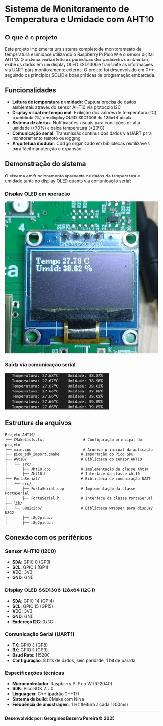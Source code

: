 # Sistema de Monitoramento de Temperatura e Umidade com AHT10

## O que é o projeto

Este projeto implementa um sistema completo de monitoramento de temperatura e umidade utilizando o Raspberry Pi Pico W e o sensor digital AHT10. O sistema realiza leituras periódicas dos parâmetros ambientais, exibe os dados em um display OLED SSD1306 e transmite as informações via UART para monitoramento externo. O projeto foi desenvolvido em C++ seguindo os princípios SOLID e boas práticas de programação embarcada.

## Funcionalidades

- **Leitura de temperatura e umidade**: Captura precisa de dados ambientais através do sensor AHT10 via protocolo I2C
- **Display visual em tempo real**: Exibição dos valores de temperatura (°C) e umidade (%) em display OLED SSD1306 de 128x64 pixels
- **Sistema de alertas**: Notificações visuais para condições de alta umidade (>70%) e baixa temperatura (<20°C)
- **Comunicação serial**: Transmissão contínua dos dados via UART para monitoramento remoto ou logging
- **Arquitetura modular**: Código organizado em bibliotecas reutilizáveis para fácil manutenção e expansão

## Demonstração do sistema

O sistema em funcionamento apresenta os dados de temperatura e umidade tanto no display OLED quanto via comunicação serial:

### Display OLED em operação
![Resultado no Display](img/resultado_display.jpeg)

### Saída via comunicação serial
![Resultado UART](img/resultado_uart.png)

## Estrutura de arquivos

```
Projeto AHT10/
├── CMakeLists.txt                  # Configuração principal do projeto
├── main.cpp                        # Arquivo principal da aplicação
├── pico_sdk_import.cmake          # Importação do Pico SDK
├── Aht10/                         # Biblioteca do sensor AHT10
│   └── src/
│       ├── Aht10.cpp              # Implementação da classe Aht10
│       ├── Aht10.h                # Interface da classe Aht10
├── PortaSerial/                   # Biblioteca de comunicação UART
│   └── src/
│       ├── PortaSerial.cpp        # Implementação da classe PortaSerial
│       ├── PortaSerial.h          # Interface da classe PortaSerial
├── lib/
│   └── u8g2pico/                  # Biblioteca wrapper para display U8G2
│       ├── u8g2pico.c
│       ├── u8g2pico.h
```

## Conexão com os periféricos

### Sensor AHT10 (I2C0)
- **SDA**: GPIO 0 (GP0)
- **SCL**: GPIO 1 (GP1)
- **VCC**: 3V3
- **GND**: GND

### Display OLED SSD1306 128x64 (I2C1)
- **SDA**: GPIO 14 (GP14)
- **SCL**: GPIO 15 (GP15)
- **VCC**: 3V3
- **GND**: GND
- **Endereço I2C**: 0x3C

### Comunicação Serial (UART1)
- **TX**: GPIO 8 (GP8)
- **RX**: GPIO 9 (GP9)
- **Baud Rate**: 115200
- **Configuração**: 8 bits de dados, sem paridade, 1 bit de parada

### Especificações técnicas
- **Microcontrolador**: Raspberry Pi Pico W (RP2040)
- **SDK**: Pico SDK 2.2.0
- **Linguagem**: C++ (padrão C++17)
- **Sistema de build**: CMake com Ninja
- **Frequência de amostragem**: 1 Hz (leitura a cada 1000ms)

---

**Desenvolvido por: Georgines Bezerra Pereira © 2025**